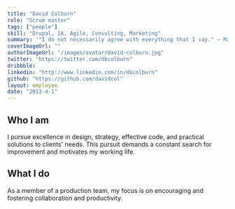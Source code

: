 ```yaml
---
title: "David Colburn"
role: "Scrum master"
tags: ["people"]
skill: "Drupal, IA, Agile, Consulting, Marketing"
summary: '"I do not necessarily agree with everything that I say." ― Marshall McLuhan'
coverImageUrl: ""
authorImageUrl: "/images/avatar/david-colburn.jpg"
twitter: "https://twitter.com/dbcolburn"
dribbble: 
linkedin: "http://www.linkedin.com/in/dbcolburn"
github: "https://github.com/davidcol"
layout: employee
date: "2013-4-1"
---
```


## Who I am

I pursue excellence in design, strategy, effective code, and practical solutions to clients' needs. This pursuit demands a constant search for improvement and motivates my working life.

## What I do

As a member of a production team, my focus is on encouraging and fostering collaboration and productivity.
